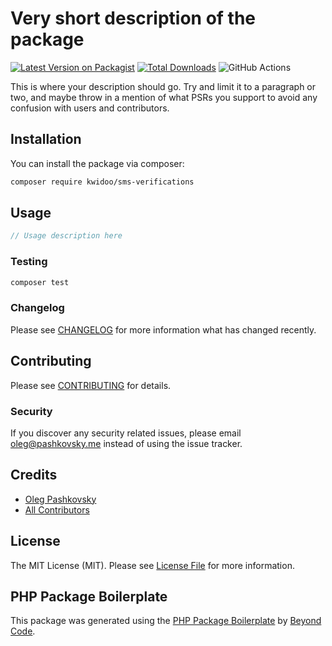 # Very short description of the package

[![Latest Version on Packagist](https://img.shields.io/packagist/v/kwidoo/sms-verifications.svg?style=flat-square)](https://packagist.org/packages/kwidoo/sms-verifications)
[![Total Downloads](https://img.shields.io/packagist/dt/kwidoo/sms-verifications.svg?style=flat-square)](https://packagist.org/packages/kwidoo/sms-verifications)
![GitHub Actions](https://github.com/kwidoo/sms-verifications/actions/workflows/main.yml/badge.svg)

This is where your description should go. Try and limit it to a paragraph or two, and maybe throw in a mention of what PSRs you support to avoid any confusion with users and contributors.

## Installation

You can install the package via composer:

```bash
composer require kwidoo/sms-verifications
```

## Usage

```php
// Usage description here
```

### Testing

```bash
composer test
```

### Changelog

Please see [CHANGELOG](CHANGELOG.md) for more information what has changed recently.

## Contributing

Please see [CONTRIBUTING](CONTRIBUTING.md) for details.

### Security

If you discover any security related issues, please email oleg@pashkovsky.me instead of using the issue tracker.

## Credits

-   [Oleg Pashkovsky](https://github.com/kwidoo)
-   [All Contributors](../../contributors)

## License

The MIT License (MIT). Please see [License File](LICENSE.md) for more information.

## PHP Package Boilerplate

This package was generated using the [PHP Package Boilerplate](https://laravelpackageboilerplate.com) by [Beyond Code](http://beyondco.de/).
